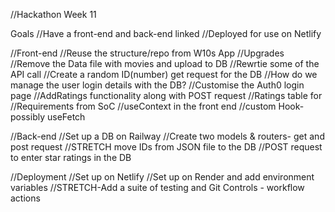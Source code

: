 //Hackathon Week 11

Goals
//Have a front-end and back-end linked
//Deployed for use on Netlify

//Front-end
//Reuse the structure/repo from W10s App
//Upgrades
//Remove the Data file with movies and upload to DB
//Rewrtie some of the API call
//Create a random ID(number) get request for the DB
//How do we manage the user login details with the DB?
//Customise the Auth0 login page
//AddRatings functionality along with POST request
//Ratings table for
//Requirements from SoC
//useContext in the front end
//custom Hook- possibly useFetch

//Back-end
//Set up a DB on Railway
//Create two models & routers- get and post request
//STRETCH move IDs from JSON file to the DB
//POST request to enter star ratings in the DB

//Deployment
//Set up on Netlify
//Set up on Render and add environment variables
//STRETCH-Add a suite of testing and Git Controls - workflow actions

